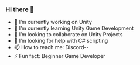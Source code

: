 ### Hi there 👋
- 🔭 I’m currently working on Unity
- 🌱 I’m currently learning Unity Game Development
- 👯 I’m looking to collaborate on Unity Projects
- 🤔 I’m looking for help with C# scripting
- 📫 How to reach me: Discord--
- ⚡ Fun fact: Beginner Game Developer


<!--
**AryanCG/AryanCG** is a ✨ _special_ ✨ repository because its `README.md` (this file) appears on your GitHub profile.

Here are some ideas to get you started:

###- 🔭 I’m currently working on Unity
- 🌱 I’m currently learning Unity Game Development
- 👯 I’m looking to collaborate on Unity Projects
- 🤔 I’m looking for help with C# scripting
- 💬 Ask me about ...
- 📫 How to reach me: Discord--
- 😄 Pronouns: ...
- ⚡ Fun fact: Beginner Game Developer
-->
